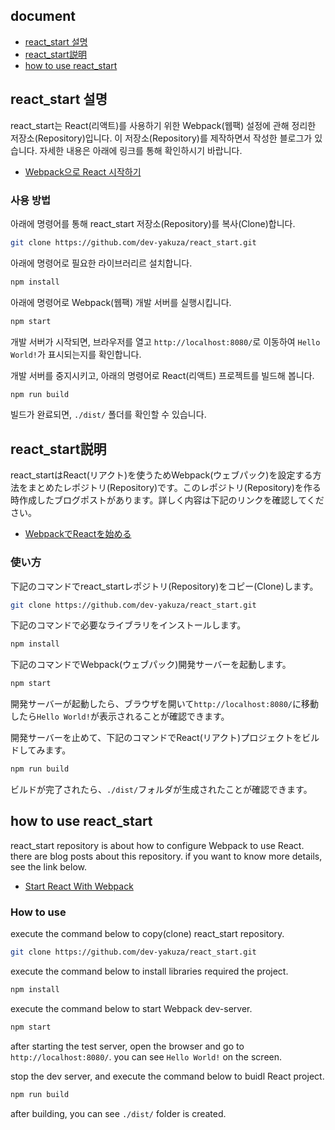 ## document
- [react_start 설명](#react_start-설명)
- [react_start説明](#react_start説明)
- [how to use react_start](#how-to-use-react_start)

## react_start 설명
react_start는 React(리액트)를 사용하기 위한 Webpack(웹팩) 설정에 관해 정리한 저장소(Repository)입니다. 이 저장소(Repository)를 제작하면서 작성한 블로그가 있습니다. 자세한 내용은 아래에 링크를 통해 확인하시기 바랍니다.

- [Webpack으로 React 시작하기](https://dev-yakuza.github.io/ko/react/start/)

### 사용 방법
아래에 명령어를 통해 react_start 저장소(Repository)를 복사(Clone)합니다.

```bash
git clone https://github.com/dev-yakuza/react_start.git
```

아래에 명령어로 필요한 라이브러리르 설치합니다.

```bash
npm install
```

아래에 명령어로 Webpack(웹팩) 개발 서버를 실행시킵니다.

```bash
npm start
```

개발 서버가 시작되면, 브라우저를 열고 `http://localhost:8080/`로 이동하여 `Hello World!`가 표시되는지를 확인합니다.

개발 서버를 중지시키고, 아래의 명령어로 React(리액트) 프로젝트를 빌드해 봅니다.

```bash
npm run build
```

빌드가 완료되면, `./dist/` 폴더를 확인할 수 있습니다.

## react_start説明
react_startはReact(リアクト)を使うためWebpack(ウェブパック)を設定する方法をまとめたレポジトリ(Repository)です。このレポジトリ(Repository)を作る時作成したブログポストがあります。詳しく内容は下記のリンクを確認してください。

- [WebpackでReactを始める](https://dev-yakuza.github.io/ko/react/start/)

### 使い方
下記のコマンドでreact_startレポジトリ(Repository)をコピー(Clone)します。

```bash
git clone https://github.com/dev-yakuza/react_start.git
```

下記のコマンドで必要なライブラリをインストールします。

```bash
npm install
```

下記のコマンドでWebpack(ウェブパック)開発サーバーを起動します。

```bash
npm start
```

開発サーバーが起動したら、ブラウザを開いて`http://localhost:8080/`に移動したら`Hello World!`が表示されることが確認できます。

開発サーバーを止めて、下記のコマンドでReact(リアクト)プロジェクトをビルドしてみます。

```bash
npm run build
```

ビルドが完了されたら、`./dist/`フォルダが生成されたことが確認できます。

## how to use react_start
react_start repository is about how to configure Webpack to use React. there are blog posts about this repository. if you want to know more details, see the link below.

- [Start React With Webpack](https://dev-yakuza.github.io/ko/react/start/)

### How to use
execute the command below to copy(clone) react_start repository.

```bash
git clone https://github.com/dev-yakuza/react_start.git
```

execute the command below to install libraries required the project.

```bash
npm install
```

execute the command below to start Webpack dev-server.

```bash
npm start
```

after starting the test server, open the browser and go to `http://localhost:8080/`. you can see `Hello World!` on the screen.

stop the dev server, and execute the command below to buidl React project.

```bash
npm run build
```

after building, you can see `./dist/` folder is created.